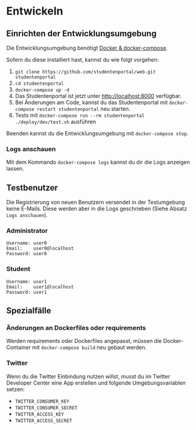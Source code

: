 # Entwickeln

## Einrichten der Entwicklungsumgebung

Die Entwicklungsumgebung benötigt [Docker & docker-compose](https://www.docker.com/).

Sofern du diese installiert hast, kannst du wie folgt vorgehen:

1. `git clone https://github.com/studentenportal/web.git studentenportal`
2. `cd studentenportal`
3. `docker-compose up -d`
4. Das Studentenportal ist jetzt unter [http://localhost:8000](http://localhost:8000) verfügbar.
5. Bei Änderungen am Code, kannst du das Studentenportal mit `docker-compose restart studentenportal` neu starten.
6. Tests mit `docker-compose run --rm studentenportal ./deploy/dev/test.sh` ausführen

Beenden kannst du die Entwicklungsumgebung mit `docker-compose stop`.

### Logs anschauen

Mit dem Kommando `docker-compose logs` kannst du dir die Logs anzeigen lassen.

## Testbenutzer
Die Registrierung von neuen Benutzern versendet in der Testumgebung keine E-Mails. Diese werden aber in die Logs geschrieben (Siehe Absatz `Logs anschauen`).

### Administrator
```
Username: user0
Email:    user0@localhost
Password: user0
```

### Student
```
Username: user1
Email:    user1@localhost
Password: user1
```


## Spezialfälle
### Änderungen an Dockerfiles oder requirements

Werden requirements oder Dockerfiles angepasst, müssen die Docker-Container mit `docker-compose build` neu gebaut werden.

### Twitter
Wenn du die Twitter Einbindung nutzen willst, musst du im Twitter Developer Center eine
App erstellen und folgende Umgebungsvariablen setzen:

- `TWITTER_CONSUMER_KEY`
- `TWITTER_CONSUMER_SECRET`
- `TWITTER_ACCESS_KEY`
- `TWITTER_ACCESS_SECRET`

